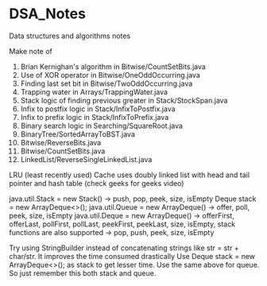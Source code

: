 # DSA_Notes

Data structures and algorithms notes

Make note of

1. Brian Kernighan's algorithm in Bitwise/CountSetBits.java
2. Use of XOR operator in Bitwise/OneOddOccurring.java
3. Finding last set bit in Bitwise/TwoOddOccurring.java
4. Trapping water in Arrays/TrappingWater.java
5. Stack logic of finding previous greater in Stack/StockSpan.java
6. Infix to postfix logic in Stack/InfixToPostfix.java
7. Infix to prefix logic in Stack/InfixToPrefix.java
8. Binary search logic in Searching/SquareRoot.java
9. BinaryTree/SortedArrayToBST.java
10. Bitwise/ReverseBits.java
11. Bitwise/CountSetBits.java
12. LinkedList/ReverseSingleLinkedList.java

LRU (least recently used) Cache uses doubly linked list with head and tail pointer and hash table
(check geeks for geeks video)

java.util.Stack = new Stack() -> push, pop, peek, size, isEmpty
Deque<Integer> stack = new ArrayDeque<>();
java.util.Queue = new ArrayDeque() -> offer, poll, peek, size, isEmpty
java.util.Deque = new ArrayDeque() -> offerFirst, offerLast, pollFirst, pollLast, peekFirst, peekLast, size, isEmpty,
stack functions are also supported -> pop, push, peek, size, isEmpty

Try using StringBuilder instead of concatenating strings like str = str + char/str. It improves the time consumed
drastically
Use Deque<Integer> stack = new ArrayDeque<>(); as stack to get lesser time.
Use the same above for queue. So just remember this both stack and queue.